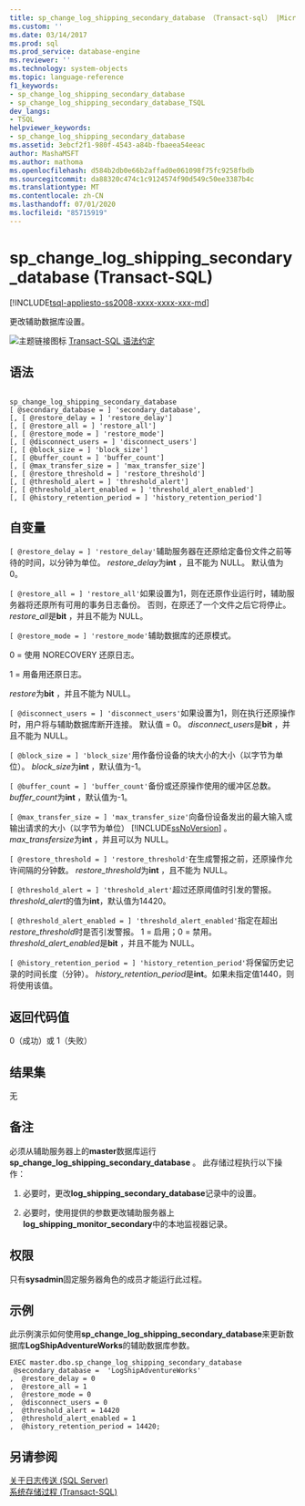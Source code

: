 ```yaml
---
title: sp_change_log_shipping_secondary_database （Transact-sql） |Microsoft Docs
ms.custom: ''
ms.date: 03/14/2017
ms.prod: sql
ms.prod_service: database-engine
ms.reviewer: ''
ms.technology: system-objects
ms.topic: language-reference
f1_keywords:
- sp_change_log_shipping_secondary_database
- sp_change_log_shipping_secondary_database_TSQL
dev_langs:
- TSQL
helpviewer_keywords:
- sp_change_log_shipping_secondary_database
ms.assetid: 3ebcf2f1-980f-4543-a84b-fbaeea54eeac
author: MashaMSFT
ms.author: mathoma
ms.openlocfilehash: d584b2db0e66b2affad0e061098f75fc9258fbdb
ms.sourcegitcommit: da88320c474c1c9124574f90d549c50ee3387b4c
ms.translationtype: MT
ms.contentlocale: zh-CN
ms.lasthandoff: 07/01/2020
ms.locfileid: "85715919"
---
```

# <a name="sp_change_log_shipping_secondary_database-transact-sql"></a>sp_change_log_shipping_secondary_database (Transact-SQL)
[!INCLUDE[tsql-appliesto-ss2008-xxxx-xxxx-xxx-md](../../includes/applies-to-version/sqlserver.md)]

  更改辅助数据库设置。  
  
 ![主题链接图标](../../database-engine/configure-windows/media/topic-link.gif "“主题链接”图标") [Transact-SQL 语法约定](../../t-sql/language-elements/transact-sql-syntax-conventions-transact-sql.md)  
  
## <a name="syntax"></a>语法  
  
```  
  
sp_change_log_shipping_secondary_database  
[ @secondary_database = ] 'secondary_database',  
[, [ @restore_delay = ] 'restore_delay']  
[, [ @restore_all = ] 'restore_all']  
[, [ @restore_mode = ] 'restore_mode']  
[, [ @disconnect_users = ] 'disconnect_users']  
[, [ @block_size = ] 'block_size']  
[, [ @buffer_count = ] 'buffer_count']  
[, [ @max_transfer_size = ] 'max_transfer_size']  
[, [ @restore_threshold = ] 'restore_threshold']   
[, [ @threshold_alert = ] 'threshold_alert']   
[, [ @threshold_alert_enabled = ] 'threshold_alert_enabled']   
[, [ @history_retention_period = ] 'history_retention_period']  
```  
  
## <a name="arguments"></a>自变量  
`[ @restore_delay = ] 'restore_delay'`辅助服务器在还原给定备份文件之前等待的时间，以分钟为单位。 *restore_delay*为**int** ，且不能为 NULL。 默认值为 0。  
  
`[ @restore_all = ] 'restore_all'`如果设置为1，则在还原作业运行时，辅助服务器将还原所有可用的事务日志备份。 否则，在原还了一个文件之后它将停止。 *restore_all*是**bit** ，并且不能为 NULL。  
  
`[ @restore_mode = ] 'restore_mode'`辅助数据库的还原模式。  
  
 0 = 使用 NORECOVERY 还原日志。  
  
 1 = 用备用还原日志。  
  
 *restore*为**bit** ，并且不能为 NULL。  
  
`[ @disconnect_users = ] 'disconnect_users'`如果设置为1，则在执行还原操作时，用户将与辅助数据库断开连接。 默认值 = 0。 *disconnect_users*是**bit** ，并且不能为 NULL。  
  
`[ @block_size = ] 'block_size'`用作备份设备的块大小的大小（以字节为单位）。 *block_size*为**int** ，默认值为-1。  
  
`[ @buffer_count = ] 'buffer_count'`备份或还原操作使用的缓冲区总数。 *buffer_count*为**int** ，默认值为-1。  
  
`[ @max_transfer_size = ] 'max_transfer_size'`向备份设备发出的最大输入或输出请求的大小（以字节为单位） [!INCLUDE[ssNoVersion](../../includes/ssnoversion-md.md)] 。 *max_transfersize*为**int** ，并且可以为 NULL。  
  
`[ @restore_threshold = ] 'restore_threshold'`在生成警报之前，还原操作允许间隔的分钟数。 *restore_threshold*为**int** ，且不能为 NULL。  
  
`[ @threshold_alert = ] 'threshold_alert'`超过还原阈值时引发的警报。 *threshold_alert*的值为**int**，默认值为14420。  
  
`[ @threshold_alert_enabled = ] 'threshold_alert_enabled'`指定在超出*restore_threshold*时是否引发警报。 1 = 启用；0 = 禁用。 *threshold_alert_enabled*是**bit** ，并且不能为 NULL。  
  
`[ @history_retention_period = ] 'history_retention_period'`将保留历史记录的时间长度（分钟）。 *history_retention_period*是**int**。如果未指定值1440，则将使用该值。  
  
## <a name="return-code-values"></a>返回代码值  
 0（成功）或 1（失败）  
  
## <a name="result-sets"></a>结果集  
 无  
  
## <a name="remarks"></a>备注  
 必须从辅助服务器上的**master**数据库运行**sp_change_log_shipping_secondary_database** 。 此存储过程执行以下操作：  
  
1.  必要时，更改**log_shipping_secondary_database**记录中的设置。  
  
2.  必要时，使用提供的参数更改辅助服务器上**log_shipping_monitor_secondary**中的本地监视器记录。  

## <a name="permissions"></a>权限  
 只有**sysadmin**固定服务器角色的成员才能运行此过程。  
  
## <a name="examples"></a>示例  
 此示例演示如何使用**sp_change_log_shipping_secondary_database**来更新数据库**LogShipAdventureWorks**的辅助数据库参数。  
  
```  
EXEC master.dbo.sp_change_log_shipping_secondary_database   
 @secondary_database =  'LogShipAdventureWorks'  
,  @restore_delay = 0  
,  @restore_all = 1  
,  @restore_mode = 0  
,  @disconnect_users = 0  
,  @threshold_alert = 14420  
,  @threshold_alert_enabled = 1  
,  @history_retention_period = 14420;  
```  
  
## <a name="see-also"></a>另请参阅  
 [关于日志传送 (SQL Server)](../../database-engine/log-shipping/about-log-shipping-sql-server.md)   
 [系统存储过程 (Transact-SQL)](../../relational-databases/system-stored-procedures/system-stored-procedures-transact-sql.md)  
  
  

